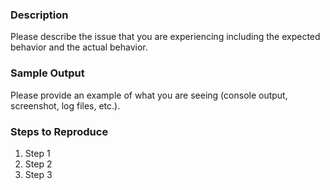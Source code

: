 ### Description

Please describe the issue that you are experiencing including the expected behavior and the actual behavior.


### Sample Output

Please provide an example of what you are seeing (console output, screenshot, log files, etc.).


### Steps to Reproduce

1. Step 1
2. Step 2
3. Step 3

